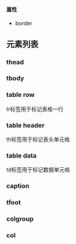 
#### 属性

* border


## 元素列表

### thead

### tbody

### table row

tr标签用于标记表格一行

### table header

th标签用于标记表头单元格

### table data

td标签用于标记数据单元格

### caption

### tfoot

### colgroup

### col
